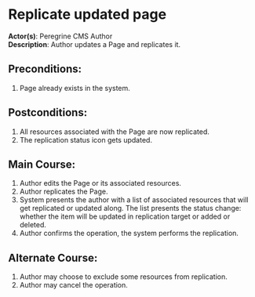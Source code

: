 # Replicate updated page

**Actor(s)**: Peregrine CMS Author  
**Description**: Author updates a Page and replicates it.

## Preconditions:
1. Page already exists in the system.

## Postconditions:
1. All resources associated with the Page are now replicated.
1. The replication status icon gets updated.

## Main Course:
1. Author edits the Page or its associated resources.
1. Author replicates the Page.
1. System presents the author with a list of associated resources that
   will get replicated or updated along. The list presents the status change:
   whether the item will be updated in replication target or added or deleted.
1. Author confirms the operation, the system performs the replication.

## Alternate Course:
1. Author may choose to exclude some resources from replication.
1. Author may cancel the operation.